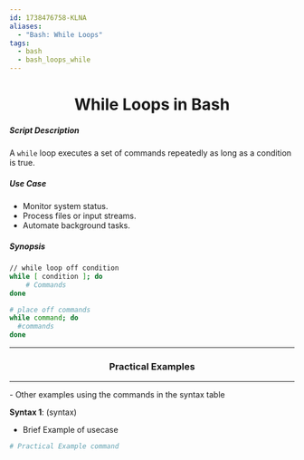 ```yaml
---
id: 1738476758-KLNA
aliases:
  - "Bash: While Loops"
tags:
  - bash
  - bash_loops_while
---
```


<center>
<h1>While Loops in Bash</h1>
</center>

##### Script Description
A `while` loop executes a set of commands repeatedly as long as a condition is
true.

##### Use Case
- Monitor system status.
- Process files or input streams.
- Automate background tasks.

##### Synopsis
```bash
// while loop off condition
while [ condition ]; do
    # Commands
done

# place off commands
while command; do 
  #commands
done
```



<center>
  <hr>
  <h3>Practical Examples</h3>
  <hr>
</center>
- Other examples using the commands in the syntax table

**Syntax 1**: (syntax)
- Brief Example of usecase
```bash
# Practical Example command
```



